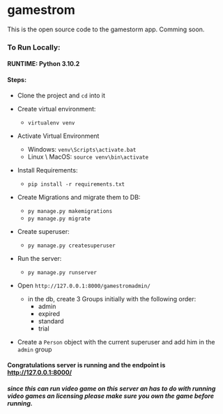 # gamestrom
This is the open source code to the gamestorm app. Comming soon.

### To Run Locally:
#### RUNTIME: Python 3.10.2
#### Steps:

* Clone the project and `cd` into it


* Create virtual environment:
    * `virtualenv venv` 
    

* Activate Virtual Environment
  * Windows:
    `venv\Scripts\activate.bat`
  * Linux \ MacOS: `source venv\bin\activate`


* Install Requirements:
  * `pip install -r requirements.txt`


* Create Migrations and migrate them to DB:
  * `py manage.py makemigrations`
  * `py manage.py migrate`


* Create superuser:
  * `py manage.py createsuperuser`


* Run the server:
  * `py manage.py runserver`


* Open `http://127.0.0.1:8000/gamestromadmin/`
  * in the db, create 3 Groups initially with the following order:
    * admin
    * expired
    * standard
    * trial


* Create a `Person` object with the current superuser and add him in the `admin` group

#### Congratulations server is running and the endpoint is http://127.0.0.1:8000/

##### since this can run video game on this server an has to do with running video games an licensing please make sure you own the game before running. 
